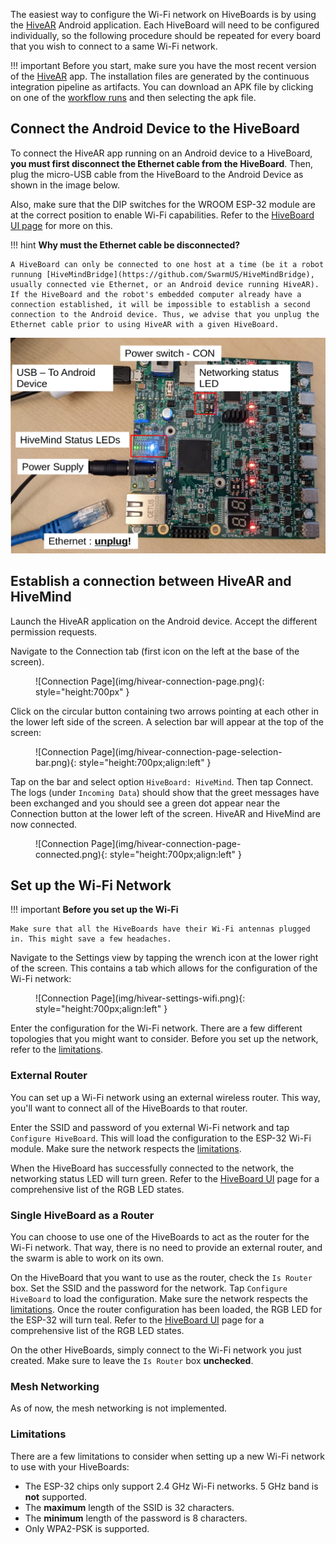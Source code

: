 The easiest way to configure the Wi-Fi network on HiveBoards is by using the [HiveAR](https://github.com/SwarmUS/HiveAR) Android application. Each HiveBoard will need to be configured individually, so the following procedure should be repeated for every board that you wish to connect to a same Wi-Fi network.

!!! important
    Before you start, make sure you have the most recent version of the [HiveAR](https://github.com/SwarmUS/HiveAR) app. The installation files are generated by the continuous integration pipeline as artifacts. You can download an APK file by clicking on one of the [workflow runs](https://github.com/SwarmUS/HiveAR/actions) and then selecting the apk file.

## Connect the Android Device to the HiveBoard

To connect the HiveAR app running on an Android device to a HiveBoard, **you must first disconnect the Ethernet cable from the HiveBoard**. Then, plug the micro-USB cable from the HiveBoard to the Android Device as shown in the image below.

Also, make sure that the DIP switches for the WROOM ESP-32 module are at the correct position to enable Wi-Fi capabilities. Refer to the [HiveBoard UI page](../../hardware/HiveBoard/hiveboard-ui.md#dip-switches) for more on this.

!!! hint 
    **Why must the Ethernet cable be disconnected?**

    A HiveBoard can only be connected to one host at a time (be it a robot runnung [HiveMindBridge](https://github.com/SwarmUS/HiveMindBridge), usually connected vie Ethernet, or an Android device running HiveAR). If the HiveBoard and the robot's embedded computer already have a connection established, it will be impossible to establish a second connection to the Android device. Thus, we advise that you unplug the Ethernet cable prior to using HiveAR with a given HiveBoard.

![Connecting a HiveBoard to the HiveAR app](img/hiveboard-connect-hivear.png)

## Establish a connection between HiveAR and HiveMind

Launch the HiveAR application on the Android device. Accept the different permission requests.

Navigate to the Connection tab (first icon on the left at the base of the screen).

<figure markdown>
![Connection Page](img/hivear-connection-page.png){: style="height:700px" }
</figure>

Click on the circular button containing two arrows pointing at each other in the lower left side of the screen. A selection bar will appear at the top of the screen:

<figure markdown>
![Connection Page](img/hivear-connection-page-selection-bar.png){: style="height:700px;align:left" }
</figure>

Tap on the bar and select option `HiveBoard: HiveMind`. Then tap Connect. The logs (under `Incoming Data`) should show that the greet messages have been exchanged and you should see a green dot appear near the Connection button at the lower left of the screen. HiveAR and HiveMind are now connected.

<figure markdown>
![Connection Page](img/hivear-connection-page-connected.png){: style="height:700px;align:left" }
</figure>

## Set up the Wi-Fi Network

!!! important 
    **Before you set up the Wi-Fi**

    Make sure that all the HiveBoards have their Wi-Fi antennas plugged in. This might save a few headaches.

Navigate to the Settings view by tapping the wrench icon at the lower right of the screen. This contains a tab which allows for the configuration of the Wi-Fi network:

<figure markdown>
![Connection Page](img/hivear-settings-wifi.png){: style="height:700px;align:left" }
</figure>

Enter the configuration for the Wi-Fi network. There are a few different topologies that you might want to consider. Before you set up the network, refer to the [limitations](#limitations).

### External Router

You can set up a Wi-Fi network using an external wireless router. This way, you'll want to connect all of the HiveBoards to that router. 

Enter the SSID and password of you external Wi-Fi network and tap `Configure HiveBoard`. This will load the configuration to the ESP-32 Wi-Fi module. Make sure the network respects the [limitations](#limitations).

When the HiveBoard has successfully connected to the network, the networking status LED will turn green. Refer to the [HiveBoard UI](../../hardware/HiveBoard/hiveboard-ui.md#led-wroom-rgb-networking-status-led-esp-32) page for a comprehensive list of the RGB LED states.

### Single HiveBoard as a Router

You can choose to use one of the HiveBoards to act as the router for the Wi-Fi network. That way, there is no need to provide an external router, and the swarm is able to work on its own.

On the HiveBoard that you want to use as the router, check the `Is Router` box. Set the SSID and the password for the network. Tap `Configure HiveBoard` to load the configuration. Make sure the network respects the [limitations](#limitations). Once the router configuration has been loaded, the RGB LED for the ESP-32 will turn teal. Refer to the [HiveBoard UI](../../hardware/HiveBoard/hiveboard-ui.md#led-wroom-rgb-networking-status-led-esp-32) page for a comprehensive list of the RGB LED states.

On the other HiveBoards, simply connect to the Wi-Fi network you just created. Make sure to leave the `Is Router` box **unchecked**.

### Mesh Networking

As of now, the mesh networking is not implemented.

### Limitations

There are a few limitations to consider when setting up a new Wi-Fi network to use with your HiveBoards:

* The ESP-32 chips only support 2.4 GHz Wi-Fi networks. 5 GHz band is **not** supported.
* The **maximum** length of the SSID is 32 characters.
* The **minimum** length of the password is 8 characters.
* Only WPA2-PSK is supported.